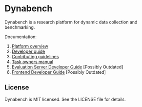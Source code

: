 # Dynabench

Dynabench is a research platform for dynamic data collection and benchmarking.

Documentation:
1. [Platform overview](https://github.com/mlcommons/dynabench/blob/main/docs/overview.md)
2. [Developer guide](https://github.com/mlcommons/dynabench/blob/main/docs/start.md)
3. [Contributing guidelines](https://github.com/mlcommons/dynabench/blob/main/CONTRIBUTING.md)
4. [Task owners manual](https://github.com/mlcommons/dynabench/blob/main/docs/owners.md)
5. [Evaluation Server Developer Guide](https://github.com/mlcommons/dynabench/blob/main/docs/evaluation.md) [Possibly Outdated]
6. [Frontend Developer Guide](https://github.com/mlcommons/dynabench/blob/main/docs/frontend.md) [Possibly Outdated]

## License

Dynabench is MIT licensed. See the LICENSE file for details.
